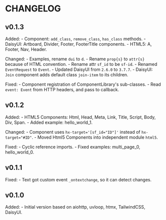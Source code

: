 # CHANGELOG

## v0.1.3

Added:
    - Component: `add_class`, `remove_class`, `has_class` methods.
    - DaisyUI: Artboard, Divider, Footer, FooterTitle components.
    - HTML5: A, Footer, Nav, Header.

Changed:
    - Examples, rename `dui` to `d`.
    - Rename `prop{s}` to `attr{s}` because of HTML convention.
    - Rename attr `sf_id` to be `sf-id`.
    - Renamed `EventRequest` to `Event`.
    - Updated DaisyUI from `2.6.0` to `3.7.7`.
    - DaisyUI: `Join` component adds default class `join-item` to its children.

Fixed:
    - Component registration of ComponentLibrary's sub-classes.
    - Read `event: Event` from HTTP headers, and pass to callback.

## v0.1.2

Added:
    - HTML5 Components: Html, Head, Meta, Link, Title, Script, Body, Div, Span.
    - Added example: hello_world_1.

Changed:
    - Component uses `hx-target='[sf_id="ID"]'` instead of `hx-target="#ID"`.
    - Moved Html5 Components into independent module `html5`.

Fixed:
    - Cyclic reference imports.
    - Fixed examples: multi_page_0, hello_world_0.

## v0.1.1

Fixed:
    - Text got custom event `_ontextchange`, so it can detect changes.

## v0.1.0

Added:
    - Initial version based on aiohttp, uvloop, htmx, TailwindCSS, DaisyUI.
